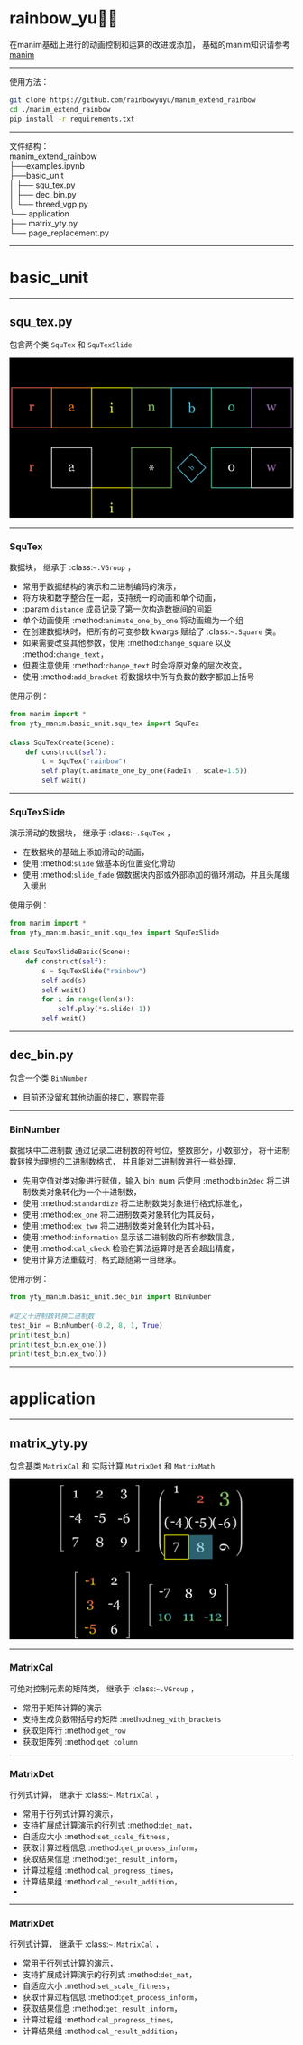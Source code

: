 # rainbow_yu🐋✨
在manim基础上进行的动画控制和运算的改进或添加，
基础的manim知识请参考[manim](https://github.com/manimCommunity/manim)

---

使用方法：
```bash
git clone https://github.com/rainbowyuyu/manim_extend_rainbow
cd ./manim_extend_rainbow
pip install -r requirements.txt
```

---

文件结构：  
manim_extend_rainbow  
├──examples.ipynb   
├──basic_unit  
│ ├── squ_tex.py  
│ ├── dec_bin.py  
│ └── threed_vgp.py  
└── application  
  ├── matrix_yty.py  
  └── page_replacement.py

---

# basic_unit

---

## squ_tex.py
包含两个类 `SquTex` 和 `SquTexSlide`

![squ_tex](media/images/manim_extend_rainbow/SquTexIndex_ManimCE_v0.18.0.png)

---

### SquTex

数据块， 继承于 :class:`~.VGroup` ，
- 常用于数据结构的演示和二进制编码的演示，
- 将方块和数字整合在一起，支持统一的动画和单个动画，
- :param:`distance` 成员记录了第一次构造数据间的间距
- 单个动画使用 :method:`animate_one_by_one` 将动画编为一个组
- 在创建数据块时，把所有的可变参数 kwargs 赋给了 :class:`~.Square` 类。
- 如果需要改变其他参数，使用 :method:`change_square` 以及 :method:`change_text`，
- 但要注意使用 :method:`change_text` 时会将原对象的层次改变。
- 使用 :method:`add_bracket` 将数据块中所有负数的数字都加上括号

使用示例：

```python
from manim import *
from yty_manim.basic_unit.squ_tex import SquTex

class SquTexCreate(Scene):
    def construct(self):
        t = SquTex("rainbow")
        self.play(t.animate_one_by_one(FadeIn , scale=1.5))
        self.wait()
```

---

### SquTexSlide

演示滑动的数据块， 继承于 :class:`~.SquTex` ，
- 在数据块的基础上添加滑动的动画，
- 使用 :method:`slide` 做基本的位置变化滑动
- 使用 :method:`slide_fade` 做数据块内部或外部添加的循环滑动，并且头尾缓入缓出

使用示例：

```python
from manim import *
from yty_manim.basic_unit.squ_tex import SquTexSlide

class SquTexSlideBasic(Scene):
    def construct(self):
        s = SquTexSlide("rainbow")
        self.add(s)
        self.wait()
        for i in range(len(s)):
            self.play(*s.slide(-1))
        self.wait()
```

---

## dec_bin.py
包含一个类 `BinNumber`
- 目前还没留和其他动画的接口，寒假完善

---

### BinNumber

数据块中二进制数
通过记录二进制数的符号位，整数部分，小数部分，
将十进制数转换为理想的二进制数格式，
并且能对二进制数进行一些处理，

- 先用空值对类对象进行赋值，输入 bin_num 后使用 :method:`bin2dec` 将二进制数类对象转化为一个十进制数，
- 使用 :method:`standardize` 将二进制数类对象进行格式标准化，
- 使用 :method:`ex_one` 将二进制数类对象转化为其反码，
- 使用 :method:`ex_two` 将二进制数类对象转化为其补码，
- 使用 :method:`information` 显示该二进制数的所有参数信息，
- 使用 :method:`cal_check` 检验在算法运算时是否会超出精度，
- 使用计算方法重载时，格式跟随第一目继承。

使用示例：

```python
from yty_manim.basic_unit.dec_bin import BinNumber

#定义十进制数转换二进制数
test_bin = BinNumber(-0.2, 8, 1, True)
print(test_bin)
print(test_bin.ex_one())
print(test_bin.ex_two())
```

---

# application

---

## matrix_yty.py
包含基类 `MatrixCal` 和 实际计算 `MatrixDet` 和 `MatrixMath`

![matrix_example](media/images/manim_extend_rainbow/MatrixExample_ManimCE_v0.18.0.png)

---
### MatrixCal
可绝对控制元素的矩阵类， 继承于 :class:`~.VGroup` ，

- 常用于矩阵计算的演示
- 支持生成负数带括号的矩阵 :method:`neg_with_brackets`
- 获取矩阵行 :method:`get_row`
- 获取矩阵列 :method:`get_column`

---
### MatrixDet
行列式计算， 继承于 :class:`~.MatrixCal` ，

- 常用于行列式计算的演示，
- 支持扩展成计算演示的行列式 :method:`det_mat`，
- 自适应大小 :method:`set_scale_fitness`，
- 获取计算过程信息 :method:`get_process_inform`，
- 获取结果信息 :method:`get_result_inform`，
- 计算过程组 :method:`cal_progress_times`，
- 计算结果组 :method:`cal_result_addition`，
- 
---
### MatrixDet
行列式计算， 继承于 :class:`~.MatrixCal` ，

- 常用于行列式计算的演示，
- 支持扩展成计算演示的行列式 :method:`det_mat`，
- 自适应大小 :method:`set_scale_fitness`，
- 获取计算过程信息 :method:`get_process_inform`，
- 获取结果信息 :method:`get_result_inform`，
- 计算过程组 :method:`cal_progress_times`，
- 计算结果组 :method:`cal_result_addition`，